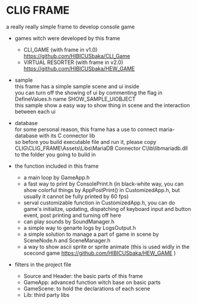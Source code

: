 # CLIG FRAME  
  
a really really simple frame to develop console game  
  
- games witch were developed by this frame
    - CLI_GAME (with frame in v1.0)  
    https://github.com/HIBICUSbaka/CLI_Game  
    - VIRTUAL RESORTER (with frame in v2.0)  
    https://github.com/HIBICUSbaka/HEW_GAME  
  
- sample  
    this frame has a simple sample scene and ui inside  
    you can turn off the showing of ui by commenting the flag in DefineValues.h name SHOW_SAMPLE_UIOBJECT  
    this sample show a easy way to show thing in scene and the interaction between each ui  
  
- database  
    for some personal reason, this frame has a use to connect maria-database with its C connector lib  
    so before you build executable file and run it, please copy CLIG\\CLIG_FRAME\\Assets\\Libs\\MariaDB Connector C\\lib\\libmariadb.dll  
    to the folder you going to build in  
  
- the function included in this frame
    - a main loop by GameApp.h  
    - a fast way to print by ConsolePrint.h (in black-white way, you can show colorful things by AppPostPrint() in CustomizedApp.h, but usually it cannot be fully printed by 60 fps)  
    - serval customizable function in CustomizedApp.h, you can do game's initialize, updating, dispatching of keyboard input and button event, post printing and turning off here  
    - can play sounds by SoundManager.h  
    - a simple way to genarte logs by LogsOutput.h  
    - a simple solution to manage a part of game in scene by SceneNode.h and SceneManager.h  
    - a way to show ascii sprite or sprite animate (this is used widly in the scecond game https://github.com/HIBICUSbaka/HEW_GAME )  
  
- filters in the project file
    - Source and Header: the basic parts of this frame  
    - GameApp: advanced function witch base on basic parts  
    - GameScene: to hold the declarations of each scene  
    - Lib: third party libs